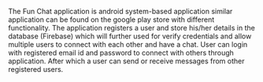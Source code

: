 The Fun Chat application is android system-based application similar application can be found on the google play store with different functionality. The application registers a user and store his/her details in the database (Firebase) which will further used for verify credentials and allow multiple users to connect with each other and have a chat. User can login with registered email id and password to connect with others through application. After which a user can send or receive messages from other registered users.
